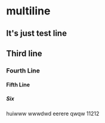 # multiline
## It's just test line
## Third line
### Fourth Line
#### Fifth Line
##### Six
huiwww
wwwdwd
eerere
qwqw
11212
